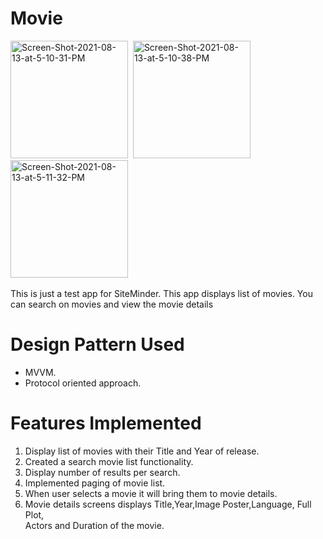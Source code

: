 # Movie
<img src="https://i.ibb.co/7Vbpnnp/Screen-Shot-2022-04-07-at-5-57-28-PM.png" alt="Screen-Shot-2021-08-13-at-5-10-31-PM" border="0" width="188">&nbsp;&nbsp;<img src="https://i.ibb.co/hDwjgzF/Screen-Shot-2022-04-07-at-5-58-02-PM.png" alt="Screen-Shot-2021-08-13-at-5-10-38-PM" border="0" width="188">&nbsp;&nbsp;<img src="https://i.ibb.co/q9t8SKG/Screen-Shot-2022-04-07-at-5-58-26-PM.png" alt="Screen-Shot-2021-08-13-at-5-11-32-PM" border="0" width="188">&nbsp;&nbsp;

This is just a test app for SiteMinder. This app displays list of movies.
You can search on movies and view the movie details

# Design Pattern Used
- MVVM.
- Protocol oriented approach.

# Features Implemented

1. Display list of movies with their Title and Year of release.
2. Created a search movie list functionality.
3. Display number of results per search.
4. Implemented paging of movie list.
5. When user selects a movie it will bring them to movie details.
6. Movie details screens displays Title,Year,Image Poster,Language, Full Plot, 	
   Actors and Duration of the movie.

